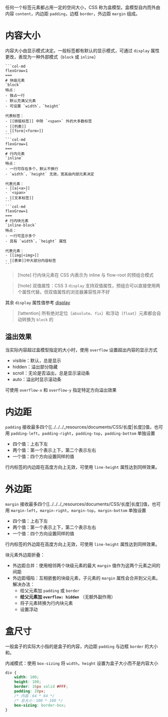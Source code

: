 任何一个标签元素都占用一定的空间大小，CSS 称为盒模型。盒模型自内而外由内容 `content`，内边距 `padding`，边框 `border`，外边距 `margin` 组成。

# 内容大小

内容大小由显示模式决定。一般标签都有默认的显示模式，可通过 `display` 属性更改，表现为一种外部模式（`block` 或 `inline`）

````col
```col-md
flexGrow=1
===
# 块级元素
`block`
特点：
- 独占一行
- 默认充满父元素
- 可设置 `width`，`height`

代表标签：
- [[排版标签]] 中除 `<span>` 外的大多数标签
- [[列表]]
- [[form|<form>]]
```
```col-md
flexGrow=1
===
# 行内元素
`inline`
特点：
- 一行可存在多个，默认不换行
- `width`，`height` 无效，宽高由内部元素决定

代表元素：
- [[a|<a>]]
- `<span>`
- [[文本标签]]
```
```col-md
flexGrow=1
===
# 行内块元素
`inline-block`
特点：
- 一行可显示多个
- 具有 `width`，`height` 属性

代表元素：
- [[img|<img>]]
- [[表单]]中大部分内容标签
```
````

>[!note] 行内块元素在 CSS 内表示为 inline 与 flow-root 的预组合模式

> [!note] 双值属性：CSS 3 `display` 支持双值属性，预组合可以直接使用两个属性代替。但双值属性的浏览器兼容性并不好

其余 `display` 属性值参考 [display](https://developer.mozilla.org/zh-CN/docs/Web/CSS/display#%E5%88%86%E7%BB%84%E7%9A%84%E5%80%BC)

> [!attention] 所有绝对定位（`absolute`、`fix`）和浮动（`float`）元素都会自动转换为 `block` 的

## 溢出效果

当实际内容超过盒模型指定的大小时，使用 `overflow` 设置超出内容的显示方式
- visible：默认，总是显示
- hidden：溢出部分隐藏
- scroll：无论是否溢出，总是显示滚动条
- auto：溢出时显示滚动条

可使用 `overflow-x` 和 `overflow-y` 指定特定方向溢出效果

# 内边距

`padding` 接收最多四个[[../../../_resources/documents/CSS/长度|长度]]值，也可用 `padding-left`，`padding-right`，`padding-top`，`padding-bottom` 单独设置
- 四个值：上右下左
- 两个值：第一个表示上下，第二个表示左右
- 一个值：四个方向设置同样的值

行内标签的内边距在高度方向上无效，可使用 `line-height` 属性达到同样效果。
# 外边距

`margin` 接收最多四个[[../../../_resources/documents/CSS/长度|长度]]值，也可用 `margin-left`，`margin-right`，`margin-top`，`margin-bottom` 单独设置
- 四个值：上右下左
- 两个值：第一个表示上下，第二个表示左右
- 一个值：四个方向设置同样的值

行内标签的外边距在高度方向上无效，可使用 `line-height` 属性达到同样效果。

块元素外边距折叠：
- 外边距合并：使用相邻两个块级元素的最大 `margin` 值作为这两个元素之间的间距
- 外边距塌陷：互相嵌套的块级元素，子元素的 `margin` 属性会合并到父元素。解决办法：
	- 给父元素加 `padding` 或 `border`
	- **给父元素加 `overflow: hidden`** （无额外副作用）
	- 将子元素转换为行内块元素
	- 设置浮动
# 盒尺寸

一般盒子的实际大小指的是盒子的内容，内边距 `padding` 与边框 `border` 的大小和。

内减模式：使用 `box-sizing` 将 `width`，`height` 设置为盒子大小而不是内容大小

```CSS
div {
    width: 100;
    height: 100;
    border: 16px solid #FFF;
    padding: 20px;
    /* 内容：64 * 64 */
    /* 总大小：100 * 100 */
    box-sizing: border-box;
}
```
